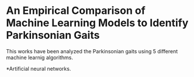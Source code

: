 # An Empirical Comparison of Machine Learning Models to Identify Parkinsonian Gaits

This works have been analyzed the Parkinsonian gaits using 5 different machine learnig algorithms.

*Artificial neural networks.
